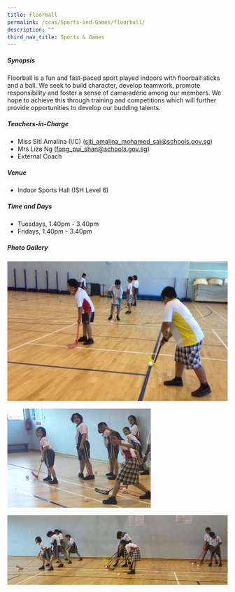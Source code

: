 ```yaml
---
title: Floorball
permalink: /ccas/Sports-and-Games/floorball/
description: ""
third_nav_title: Sports & Games
---
```




##### **Synopsis**
Floorball is a fun and fast-paced sport played indoors with floorball sticks and a ball. We seek to build character, develop teamwork, promote responsibility and foster a sense of camaraderie among our members. We hope to achieve this through training and competitions which will further provide opportunities to develop our budding talents.
	
##### **Teachers-in-Charge**
* Miss Siti Amalina (I/C) (siti_amalina_mohamed_sai@schools.gov.sg)
* Mrs Liza Ng (fong_pui_shan@schools.gov.sg)
* External Coach

##### **Venue**
* Indoor Sports Hall (ISH Level 6)

##### **Time and Days**
* Tuesdays, 1.40pm - 3.40pm
* Fridays, 1.40pm - 3.40pm

##### **Photo Gallery**

![](/images/CCAs/Floorball/floorball_1.jpeg)

![](/images/CCAs/Floorball/floorball_2.jpeg)

![](/images/CCAs/Floorball/floorball_3.jpeg)